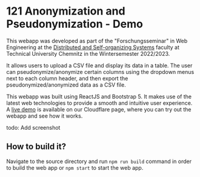 # 121 Anonymization and Pseudonymization - Demo

This webapp was developed as part of the "Forschungsseminar" in Web Engineering at the [Distributed and Self-organizing Systems](https://vsr.informatik.tu-chemnitz.de/) faculty at Technical University Chemnitz in the Wintersemester 2022/2023.

It allows users to upload a CSV file and display its data in a table. The user can pseudonymize/anonymize certain columns using the dropdown menus next to each column header, and then export the pseudonymized/anonymized data as a CSV file.

This webapp was built using ReactJS and Bootstrap 5. It makes use of the latest web technologies to provide a smooth and intuitive user experience. A [live demo](https://fb158c81.anon-pseu-demo.pages.dev/) is available on our Cloudflare page, where you can try out the webapp and see how it works.

todo: Add screenshot

## How to build it?
Navigate to the source directory and run `npm run build` command in order to build the web app or `npm start` to start the web app.